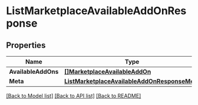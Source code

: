# ListMarketplaceAvailableAddOnResponse

## Properties

Name | Type | Description | Notes
------------ | ------------- | ------------- | -------------
**AvailableAddOns** | [**[]MarketplaceAvailableAddOn**](MarketplaceAvailableAddOn.md) |  |[optional] 
**Meta** | [**ListMarketplaceAvailableAddOnResponseMeta**](ListMarketplaceAvailableAddOnResponseMeta.md) |  |[optional] 

[[Back to Model list]](../README.md#documentation-for-models) [[Back to API list]](../README.md#documentation-for-api-endpoints) [[Back to README]](../README.md)


